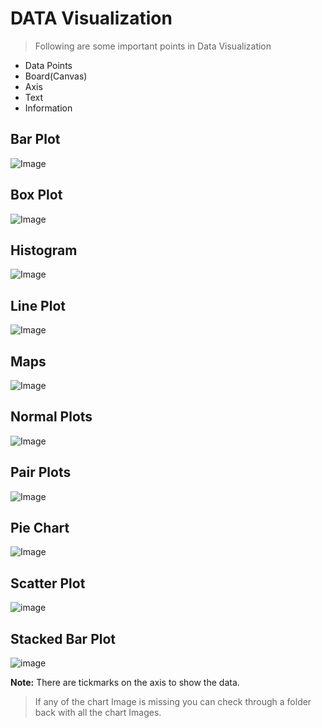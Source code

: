 # DATA Visualization

> Following are some important  points in Data Visualization

 - Data Points
  - Board(Canvas)
 - Axis
  - Text
  - Information
  
  ## Bar Plot
![Image](Bar_plot.png)
  ## Box Plot
  ![Image](Box_plot.png)

  ## Histogram
  ![Image](Histogram.png)

  ## Line Plot
  ![Image](Line_plot.png)

  ## Maps
  ![Image](Maps.png)

  ## Normal Plots
  ![Image](Normal_Plot.png)

  ## Pair Plots
  ![Image](Pair_plot.png)

  ## Pie Chart
  ![Image](Pie_Chart.png)

  ## Scatter Plot
  ![image](Scatter-plot.png)

  ## Stacked Bar Plot
  ![image](stacked_bar.png)

**Note:**  There are tickmarks on the axis to show the data.

> If any of the chart Image is missing you can check through a folder back with all the chart Images.